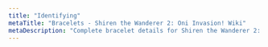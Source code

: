 ```yaml
---
title: "Identifying"
metaTitle: "Bracelets - Shiren the Wanderer 2: Oni Invasion! Wiki"
metaDescription: "Complete bracelet details for Shiren the Wanderer 2: Oni Invasion!"
---
```

